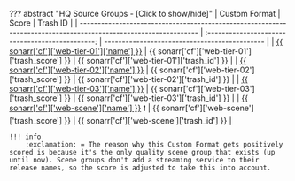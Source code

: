 ??? abstract "HQ Source Groups - [Click to show/hide]"
    | Custom Format                                                                                                   |                      Score                       | Trash ID                                      |
    | --------------------------------------------------------------------------------------------------------------- | :----------------------------------------------: | --------------------------------------------- |
    | [{{ sonarr['cf']['web-tier-01']['name'] }}](/Sonarr/sonarr-collection-of-custom-formats/#web-tier-01)           | {{ sonarr['cf']['web-tier-01']['trash_score'] }} | {{ sonarr['cf']['web-tier-01']['trash_id'] }} |
    | [{{ sonarr['cf']['web-tier-02']['name'] }}](/Sonarr/sonarr-collection-of-custom-formats/#web-tier-02)           | {{ sonarr['cf']['web-tier-02']['trash_score'] }} | {{ sonarr['cf']['web-tier-02']['trash_id'] }} |
    | [{{ sonarr['cf']['web-tier-03']['name'] }}](/Sonarr/sonarr-collection-of-custom-formats/#web-tier-03)           | {{ sonarr['cf']['web-tier-03']['trash_score'] }} | {{ sonarr['cf']['web-tier-03']['trash_id'] }} |
    | [{{ sonarr['cf']['web-scene']['name'] }}](/Sonarr/sonarr-collection-of-custom-formats/#web-scene) :exclamation: |  {{ sonarr['cf']['web-scene']['trash_score'] }}  | {{ sonarr['cf']['web-scene']['trash_id'] }}   |

    !!! info
        :exclamation: = The reason why this Custom Format gets positively scored is because it's the only quality scene group that exists (up until now). Scene groups don't add a streaming service to their release names, so the score is adjusted to take this into account.
